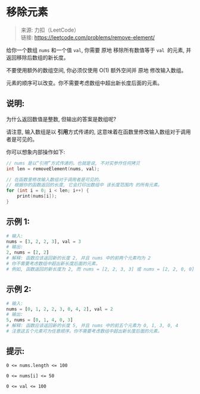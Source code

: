 # 移除元素

> 来源: 力扣（LeetCode）<br /> 链接: https://leetcode.com/problems/remove-element/

给你一个数组 `nums` 和一个值 `val`, 你需要 原地 移除所有数值等于 `val`  的元素, 并返回移除后数组的新长度。

不要使用额外的数组空间, 你必须仅使用 O(1) 额外空间并 原地 修改输入数组。

元素的顺序可以改变。你不需要考虑数组中超出新长度后面的元素。

## 说明:

为什么返回数值是整数, 但输出的答案是数组呢?

请注意, 输入数组是以 **引用**方式传递的, 这意味着在函数里修改输入数组对于调用者是可见的。

你可以想象内部操作如下:

```cpp
// nums 是以“引用”方式传递的。也就是说, 不对实参作任何拷贝
int len = removeElement(nums, val);

// 在函数里修改输入数组对于调用者是可见的。
// 根据你的函数返回的长度, 它会打印出数组中 该长度范围内 的所有元素。
for (int i = 0; i < len; i++) {
    print(nums[i]);
}
```

## 示例 1:

```python
# 输入:
nums = [3, 2, 2, 3], val = 3
# 输出:
2, nums = [2, 2]
# 解释: 函数应该返回新的长度 2, 并且 nums 中的前两个元素均为 2
# 你不需要考虑数组中超出新长度后面的元素。
# 例如, 函数返回的新长度为 2, 而 nums = [2, 2, 3, 3] 或 nums = [2, 2, 0, 0], 均会被视作正确答案。
```

## 示例 2:

```python
# 输入:
nums = [0, 1, 2, 2, 3, 0, 4, 2], val = 2
# 输出:
5, nums = [0, 1, 4, 0, 3]
# 解释: 函数应该返回新的长度 5, 并且 nums 中的前五个元素为 0, 1, 3, 0, 4
# 注意这五个元素可为任意顺序。你不需要考虑数组中超出新长度后面的元素。
```

## 提示:

`0 <= nums.length <= 100`

`0 <= nums[i] <= 50`

`0 <= val <= 100`
